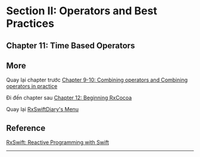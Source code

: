 # Section II: Operators and Best Practices

## Chapter 11: Time Based Operators

## More

Quay lại chapter trước [Chapter 9-10: Combining operators and Combining operators in practice][Chapter 910]

Đi đến chapter sau [Chapter 12: Beginning RxCocoa][Chapter 12]

Quay lại [RxSwiftDiary's Menu][Diary]

## Reference

[RxSwift: Reactive Programming with Swift][Reference] 

---
[Chapter 910]: ./Section2-Chapter9-10.md "Combining operators"
[Chapter 12]: ./Section2-Chapter12.md "Beginning RxCocoa "
[Diary]: https://github.com/nmint8m/rxswiftdiary "RxSwift Diary"
[Reference]: https://store.raywenderlich.com/products/rxswift "RxSwift: Reactive Programming with Swift"

